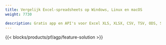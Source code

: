 ```yaml
---
title: Vergelijk Excel-spreadsheets op Windows, Linux en macOS 
weight: 7730

description: Gratis app en API's voor Excel XLS, XLSX, CSV, TSV, ODS, SXC en FODS bestandsvergelijking
---
```

{{< blocks/products/pf/agp/feature-solution >}} 

